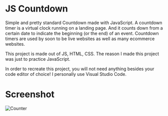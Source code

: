 
# JS Countdown

Simple and pretty standard Countdown made with JavaScript. A countdown timer is a virtual clock running on a landing page. And it counts down from a certain date to indicate the beginning (or the end) of an event. Countdown timers are used by soon to be live websites as well as many ecommerce websites.

This project is made out of JS, HTML, CSS. The reason I made this project was just to practice JavaScript. 

In order to recreate this project, you will not need anything besides your code editor of choice! I personally use Visual Studio Code.

# Screenshot
![Counter](https://user-images.githubusercontent.com/90680366/172956774-0e28b82c-f9d5-401f-b2a5-46cf7890ee68.jpg)



